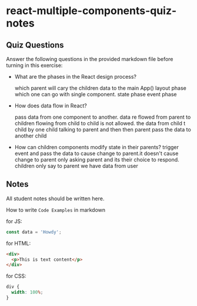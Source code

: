 # react-multiple-components-quiz-notes

## Quiz Questions

Answer the following questions in the provided markdown file before turning in this exercise:

- What are the phases in the React design process?

  which parent will cary the children data to the main App()
  layout phase which one can go with single component.
  state phase
  event phase

- How does data flow in React?

  pass data from one component to another. data re flowed from parent to children
  flowing from child to child is not allowed. the data from child t child by one child talking to parent and then
  then parent pass the data to another child

- How can children components modify state in their parents?
  trigger event and pass the data to cause change to parent.it doesn't cause change to parent
  only asking parent and its their choice to respond. children only say to parent we have data from user

## Notes

All student notes should be written here.

How to write `Code Examples` in markdown

for JS:

```js
const data = 'Howdy';
```

for HTML:

```html
<div>
  <p>This is text content</p>
</div>
```

for CSS:

```css
div {
  width: 100%;
}
```
